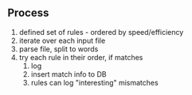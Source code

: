 ## Process

1) defined set of rules - ordered by speed/efficiency
2) iterate over each input file
3) parse file, split to words
4) try each rule in their order, if matches 
   1) log
   2) insert match info to DB
   3) rules can log "interesting" mismatches
